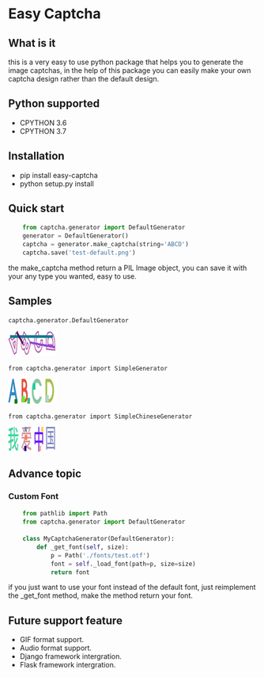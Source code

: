 # Easy Captcha

## What is it

this is a very easy to use python package that helps you to generate the image captchas, in the help of this package you
can easily make your own captcha design rather than the default design.

## Python supported

* CPYTHON 3.6
* CPYTHON 3.7

## Installation

* pip install easy-captcha
* python setup.py install

## Quick start

```python
    from captcha.generator import DefaultGenerator
    generator = DefaultGenerator()
    captcha = generator.make_captcha(string='ABCD')
    captcha.save('test-default.png')
```

the make_captcha method return a PIL Image object, you
can save it with your any type you wanted, easy to use.

## Samples

    captcha.generator.DefaultGenerator

![Default](assets/test-default.png)

    from captcha.generator import SimpleGenerator

![Simple](assets/test-simple.png)

    from captcha.generator import SimpleChineseGenerator

![Simple](assets/test-simple-chinese.png)

## Advance topic

### Custom Font

```python
    from pathlib import Path
    from captcha.generator import DefaultGenerator

    class MyCaptchaGenerator(DefaultGenerator):
        def _get_font(self, size):
            p = Path('./fonts/test.otf')
            font = self._load_font(path=p, size=size)
            return font
```

if you just want to use your font instead of the default font,
just reimplement the _get_font method, make the method return
your font.

## Future support feature

* GIF format support.
* Audio format support.
* Django framework intergration.
* Flask framework intergration.